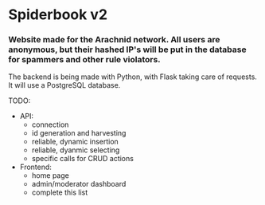 # Spiderbook v2
### Website made for the Arachnid network. All users are anonymous, but their hashed IP's will be put in the database for spammers and other rule violators.

The backend is being made with Python, with Flask taking care of requests. It will use a PostgreSQL database.

TODO:
- API:
    - connection
    - id generation and harvesting
    - reliable, dynamic insertion
    - reliable, dyanmic selecting
    - specific calls for CRUD actions
- Frontend:
    - home page
    - admin/moderator dashboard
    - complete this list
